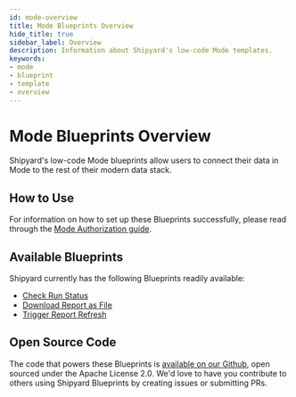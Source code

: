 ```yaml
---
id: mode-overview
title: Mode Blueprints Overview
hide_title: true
sidebar_label: Overview
description: Information about Shipyard's low-code Mode templates.
keywords:
- mode
- blueprint
- template
- overview
---
```


# Mode Blueprints Overview

Shipyard's low-code Mode blueprints allow users to connect their data in Mode to the rest of their modern data stack.


## How to Use
For information on how to set up these Blueprints successfully, please read through the [Mode Authorization guide](mode-authorization.md).


## Available Blueprints
Shipyard currently has the following Blueprints readily available: 
- [Check Run Status](mode-check-run-status.md)
- [Download Report as File](mode-download-report-as-file.md)
- [Trigger Report Refresh](mode-trigger-report-refresh.md)

## Open Source Code
The code that powers these Blueprints is [available on our Github](https://www.shipyardapp.com/docs/blueprint-library/mode/mode-overview/), open sourced under the Apache License 2.0. We'd love to have you contribute to others using Shipyard Blueprints by creating issues or submitting PRs.
